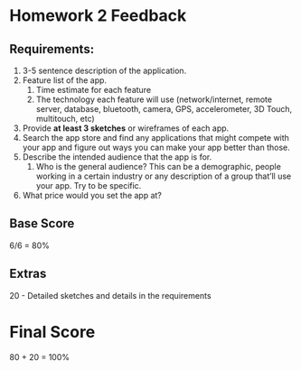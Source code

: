 # Homework 2 Feedback



## Requirements:

1. 3-5 sentence description of the application.
2. Feature list of the app.
   1. Time estimate for each feature
   2. The technology each feature will use (network/internet, remote server, database, bluetooth, camera, GPS, accelerometer, 3D Touch, multitouch, etc)
3. Provide **at least 3 sketches** or wireframes of each app.
4. Search the app store and find any applications that might compete with your app and figure out ways you can make your app better than those.
5. Describe the intended audience that the app is for.
   1. Who is the general audience? This can be a demographic, people working in a certain industry or any description of a group that’ll use your app. Try to be specific.
6. What price would you set the app at?



## Base Score

6/6 = 80%



## Extras

20 - Detailed sketches and details in the requirements



# Final Score

80 + 20 = 100%
